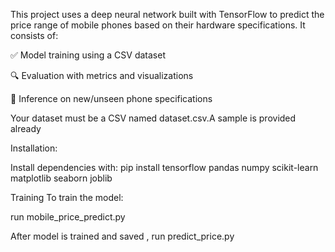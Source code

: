 This project uses a deep neural network built with TensorFlow to predict the price range of mobile phones based on their hardware specifications. It consists of:

✅ Model training using a CSV dataset

🔍 Evaluation with metrics and visualizations

🧪 Inference on new/unseen phone specifications


Your dataset must be a CSV named dataset.csv.A sample is provided already

Installation:

Install dependencies with:
pip install tensorflow pandas numpy scikit-learn matplotlib seaborn joblib

Training
To train the model:

run  mobile_price_predict.py

After model is trained and saved , run predict_price.py  

